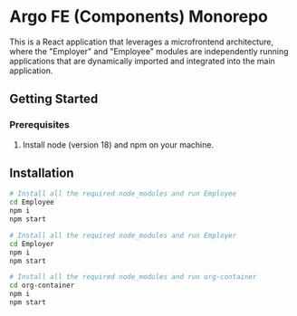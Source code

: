 # Argo FE (Components) Monorepo

This is a React application that leverages a microfrontend architecture, where the "Employer" and "Employee" modules are independently running applications that are dynamically imported and integrated into the main application.

## Getting Started

### Prerequisites

1. Install node (version 18) and npm on your machine.

## Installation

```bash
# Install all the required node_modules and run Employee
cd Employee
npm i
npm start

# Install all the required node_modules and run Employer
cd Employer
npm i
npm start

# Install all the required node_modules and run org-container
cd org-container
npm i
npm start

```
